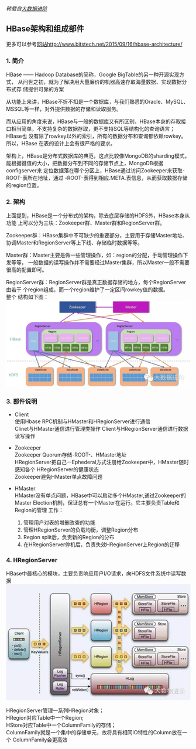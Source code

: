 *转载自[大数据进阶](http://www.wtoutiao.com/p/10etRYt.html "大数据进阶")*

## HBase架构和组成部件

更多可以参考[网站](http://www.bitstech.net/2015/09/16/hbase-architecture/ "比特科技")http://www.bitstech.net/2015/09/16/hbase-architecture/

### 1. 简介
HBase —— Hadoop Database的简称，Google BigTable的另一种开源实现方式，
从问世之初，就为了解决用大量廉价的机器高速存取海量数据、实现数据分布式存
储提供可靠的方案  

从功能上来讲，HBase不折不扣是一个数据库，与我们熟悉的Oracle、MySQL、
MSSQL等一样，对外提供数据的存储和读取服务。  

而从应用的角度来说，HBase与一般的数据库又有所区别，HBase本身的存取接
口相当简单，不支持复杂的数据存取，更不支持SQL等结构化的查询语言；HBase也
没有除了rowkey以外的索引，所有的数据分布和查询都依赖rowkey。所以，HBase
在表的设计上会有很严格的要求。   

架构上，HBase是分布式数据库的典范，这点比较像MongoDB的sharding模式，
能根据键值的大小，把数据分布到不同的存储节点上，MongoDB根据configserver来
定位数据落在哪个分区上，HBase通过访问Zookeeper来获取-ROOT-表所在地址，通过
-ROOT-表得到相应.META.表信息，从而获取数据存储的region位置。  

### 2. 架构

上面提到，HBase是一个分布式的架构，除去底层存储的HDFS外，HBase本身从功能
上可以分为三块：Zookeeper群、Master群和RegionServer群。

Zookeeper群：HBase集群中不可缺少的重要部分，主要用于存储Master地址、
协调Master和RegionServer等上下线、存储临时数据等等。  

Master群：Master主要是做一些管理操作，如：region的分配，手动管理操作下发等等，
一般数据的读写操作并不需要经过Master集群，所以Master一般不需要很高的配置即可。  

RegionServer群：RegionServer群是真正数据存储的地方，每个RegionServer由若干
个region组成，而一个region维护了一定区间rowkey值的数据。  
整个 结构如下图：
![Hbase结构图](../imgs/Hbase结构图.jpg "hbase结构图")

### 3. 部件说明
* Client  
使用Hbase RPC机制与HMaster和HRegionServer进行通信  
Clinet与HMaster通信进行管理类操作
Client与HRegionServer通信进行数据读写操作

* Zookeeper  
Zookeeper Quorum存储-ROOT-、HMaster地址  
HRegionServer把自己一Ephederal方式注册给Zookeeper中，HMaster随时感知各个
HRegionServer的健康状态  
Zookeeper避免HMaster单点故障问题

* HMaster  
HMaster没有单点问题，HBase中可以启动多个HMaster,通过Zookeeper的Master
Election机制，保证总有一个Master在运行。它主要负责Table和Region的管理
工作：
  1. 管理用户对表的增删改查的功能
  2. 管理HRegionServer的负载均衡，调整Region分布
  3. Region split后，负责新的Region的分布
  4. 在HRegionServer停机后，负责失效HRegionServer上Region的迁移

### 4. HRegionServer  
HBase中最核心的模块，主要负责响应用户I/O请求，向HDFS文件系统中读写数据  
![HRegionServer结构图](../imgs/HRegionServer结构图.jpg "HRegionServer结构图")

HRegionServer管理一系列HRegion对象；  
HRegion对应Table中一个Region;  
HStore对应Table中一个ColumnFamily的存储；  
ColumnFamily就是一个集中的存储单元，故将具有相同IO特性的Column放在一个
ColumnFamily会更高效
